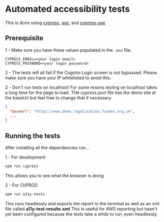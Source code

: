 # Automated accessibility tests

This is done using [cypress](https://github.com/cypress-io/cypress), [axe](https://github.com/dequelabs/axe-core), and [cypress-axe](https://github.com/component-driven/cypress-axe)

## Prerequisite

1 - Make sure you have these values populated in the `.env` file:
```
CYPRESS_EMAIL=<your login email>
CYPRESS_PASSWORD=<your login password>
```

2 - The tests will all fail if the Cognito Login screen is not bypassed. Please make sure you have your IP whitelisted to avoid this.

3 - Don't run tests on localhost! For some reaons testing on localhost takes a long time for the page to load. THe *cypress.json* file has the demo site at the baseUrl but feel free to change that if necessary.
```json
{
  "baseUrl": "https://www.demo.legalisation.fcodev.org.uk",
  ...
}
```

## Running the tests

After installing all the dependencies run...

1 - For development
```sh
npm run cypress
```
This allows you to see what the browser is doing

2 - For CI/PROD
```sh
npm run a11y-tests
```
This runs headlessly and exports the report to the terminal as well as an xml file called **a11y-test-results.xml**
This is useful for AWS reporting but hasn't yet been configured because the tests take a while to run, even headlessly.
